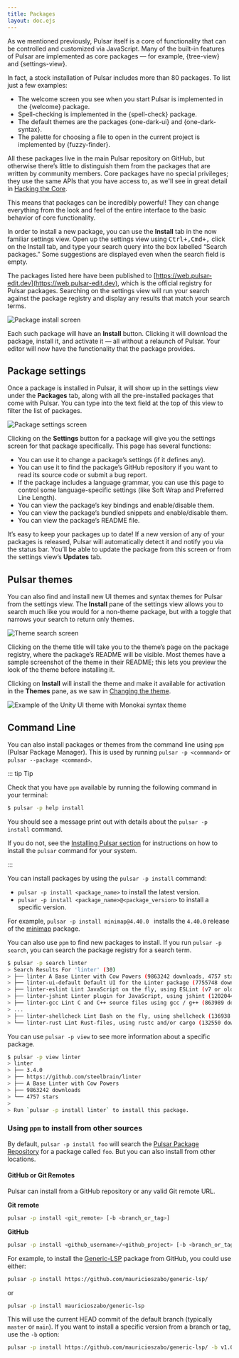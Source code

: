 ```yaml
---
title: Packages
layout: doc.ejs
---
```


As we mentioned previously, Pulsar itself is a core of functionality that can be controlled and customized via JavaScript. Many of the built-in features of Pulsar are implemented as core packages — for example, {tree-view} and {settings-view}.

In fact, a stock installation of Pulsar includes more than 80 packages. To list just a few examples:

* The welcome screen you see when you start Pulsar is implemented in the {welcome} package.
* Spell-checking is implemented in the {spell-check} package.
* The default themes are the packages {one-dark-ui} and {one-dark-syntax}.
* The palette for choosing a file to open in the current project is implemented by {fuzzy-finder}.

All these packages live in the main Pulsar repository on GitHub, but otherwise there’s little to distinguish them from the packages that are written by community members. Core packages have no special privileges; they use the same APIs that you have access to, as we'll see in great detail in [Hacking the Core](TODO).

This means that packages can be incredibly powerful! They can change everything from the look and feel of the entire interface to the basic behavior of core functionality.

In order to install a new package, you can use the **Install** tab in the now familiar settings view. Open up the settings view using <kbd class="platform-linux platform-win">Ctrl+,</kbd><kbd class="platform-mac">Cmd+,</kbd> click on the Install tab, and type your search query into the box labelled “Search packages.” Some suggestions are displayed even when the search field is empty.

The packages listed here have been published to [https://web.pulsar-edit.dev](https://web.pulsar-edit.dev), which is the official registry for Pulsar packages. Searching on the settings view will run your search against the package registry and display any results that match your search terms.

![Package install screen](/img/atom/packages-install.png "Package install screen") <!--TODO: Replace with Pulsar branded pictures-->

Each such package will have an **Install** button. Clicking it will download the package, install it, and activate it — all without a relaunch of Pulsar. Your editor will now have the functionality that the package provides.

## Package settings

Once a package is installed in Pulsar, it will show up in the settings view
under the **Packages** tab, along with all the pre-installed packages that come
with Pulsar. You can type into the text field at the top of this view to filter the list of packages.

![Package settings screen](/img/atom/package-specific-settings.png "Package settings screen")

Clicking on the **Settings** button for a package will give you the settings screen for that package specifically. This page has several functions:

* You can use it to change a package’s settings (if it defines any).
* You can use it to find the package’s GitHub repository if you want to read its source code or submit a bug report.
* If the package includes a language grammar, you can use this page to control some language-specific settings (like Soft Wrap and Preferred Line Length).
* You can view the package’s key bindings and enable/disable them.
* You can view the package’s bundled snippets and enable/disable them.
* You can view the package’s README file.

It’s easy to keep your packages up to date! If a new version of any of your packages is released, Pulsar will automatically detect it and notify you via the status bar. You’ll be able to update the package from this screen or from the settings view’s **Updates** tab.

## Pulsar themes

You can also find and install new UI themes and syntax themes for Pulsar from the settings view. The **Install** pane of the settings view allows you to search much like you would for a non-theme package, but with a toggle that narrows your search to return only themes.

![Theme search screen](/img/atom/themes.png "Theme search screen")

Clicking on the theme title will take you to the theme’s page on the package registry, where the package’s README will be visible. Most themes have a sample screenshot of the theme in their README; this lets you preview the look of the theme before installing it.

Clicking on **Install** will install the theme and make it available for activation in the **Themes** pane, as we saw in [Changing the theme](/using-pulsar/pulsar-basics/#changing-the-theme).

![Example of the Unity UI theme with Monokai syntax theme](/img/atom/unity-theme.png "Example of the Unity UI theme with Monokai syntax theme")

## Command Line

You can also install packages or themes from the command line using `ppm` (Pulsar Package Manager). This is used by running `pulsar -p <commmand>` or `pulsar --package <command>`.

::: tip Tip

Check that you have `ppm` available by running the following command in your terminal:

```sh
$ pulsar -p help install
```

You should see a message print out with details about the `pulsar -p install` command.

If you do not, see the [Installing Pulsar section](../../getting-started/installing-pulsar) for instructions on how to install the `pulsar` command for your system.

:::

You can install packages by using the `pulsar -p install` command:

- `pulsar -p install <package_name>` to install the latest version.
- `pulsar -p install <package_name>@<package_version>` to install a specific version.

For example, `pulsar -p install minimap@4.40.0 ` installs the `4.40.0` release of the [minimap](https://web.pulsar-edit.dev/packages/minimap) package.

You can also use `ppm` to find new packages to install. If you run
`pulsar -p search`, you can search the package registry for a search term.

```sh
$ pulsar -p search linter
> Search Results For 'linter' (30)
> ├── linter A Base Linter with Cow Powers (9863242 downloads, 4757 stars)
> ├── linter-ui-default Default UI for the Linter package (7755748 downloads, 1201 stars)
> ├── linter-eslint Lint JavaScript on the fly, using ESLint (v7 or older) (2418043 downloads, 1660 stars)
> ├── linter-jshint Linter plugin for JavaScript, using jshint (1202044 downloads, 1271 stars)
> ├── linter-gcc Lint C and C++ source files using gcc / g++ (863989 downloads, 194 stars)
> ...
> ├── linter-shellcheck Lint Bash on the fly, using shellcheck (136938 downloads, 280 stars)
> └── linter-rust Lint Rust-files, using rustc and/or cargo (132550 downloads, 91 stars)
```

You can use `pulsar -p view` to see more information about a specific package.

```sh
$ pulsar -p view linter
> linter
> ├── 3.4.0
> ├── https://github.com/steelbrain/linter
> ├── A Base Linter with Cow Powers
> ├── 9863242 downloads
> └── 4757 stars
>
> Run `pulsar -p install linter` to install this package.
```

### Using `ppm` to install from other sources

By default, `pulsar -p install foo` will search the [Pulsar Package Repository](https://web.pulsar-edit.dev/) for a package called `foo`. But you can also install from other locations.

#### GitHub or Git Remotes

Pulsar can install from a GitHub repository or any valid Git remote URL.

**Git remote**
```sh
pulsar -p install <git_remote> [-b <branch_or_tag>]
```

**GitHub**  
```sh
pulsar -p install <github_username>/<github_project> [-b <branch_or_tag>]
```

For example, to install the [Generic-LSP](https://github.com/mauricioszabo/generic-lsp/)
package from GitHub, you could use either:

```sh
pulsar -p install https://github.com/mauricioszabo/generic-lsp/
```

or

```sh
pulsar -p install mauricioszabo/generic-lsp
```

This will use the current HEAD commit of the default branch (typically `master` or `main`). If you want to install a specific version from a branch or tag, use the `-b` option:

```sh
pulsar -p install https://github.com/mauricioszabo/generic-lsp/ -b v1.0.3
```
